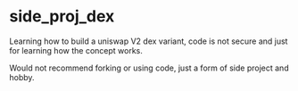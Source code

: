 # side_proj_dex

Learning how to build a uniswap V2 dex variant, code is not secure and just for learning how the concept works.

Would not recommend forking or using code, just a form of side project and hobby.
